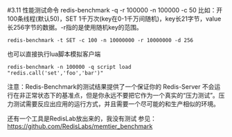 #3.11	性能测试命令
	redis-benchmark -q -r 100000 -n 100000 -c 50
比如：开100条线程(默认50)，SET 1千万次(key在0-1千万间随机)，key长21字节，value长256字节的数据。-r指的是使用随机key的范围。

	redis-benchmark -t SET -c 100 -n 10000000 -r 10000000 -d 256

也可以直接执行lua脚本模拟客户端
	
	redis-benchmark -n 100000 -q script load "redis.call('set','foo','bar')"

注意：Redis-Benchmark的测试结果提供了一个保证你的 Redis-Server 不会运行在非正常状态下的基准点，但是你永远不要把它作为一个真实的“压力测试”。压力测试需要反应出应用的运行方式，并且需要一个尽可能的和生产相似的环境。


还有一个工具是RedisLab放出来的，我没有测试
参见：https://github.com/RedisLabs/memtier_benchmark

